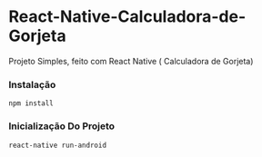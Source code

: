 # React-Native-Calculadora-de-Gorjeta

Projeto Simples, feito com React Native  ( Calculadora de Gorjeta)

### Instalação

`npm install`

### Inicialização Do Projeto 

`react-native run-android`

